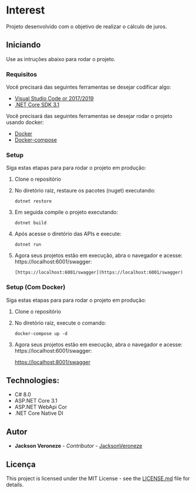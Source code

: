 # Interest

Projeto desenvolvido com o objetivo de realizar o cálculo de juros.

## Iniciando
Use as intruções abaixo para rodar o projeto.

### Requisitos
Você precisará das seguintes ferramentas se desejar codificar algo:

* [Visual Studio Code or 2017/2019](https://www.visualstudio.com/downloads/)
* [.NET Core SDK 3.1](https://www.microsoft.com/net/download)

Você precisará das seguintes ferramentas se desejar rodar o projeto usando docker:

* [Docker](https://www.docker.com/)
* [Docker-compose](https://docs.docker.com/compose/install/)

### Setup
Siga estas etapas para para rodar o projeto em produção:

  1. Clone o repositório
  
  2. No diretório raiz, restaure os pacotes (nuget) executando:
     ```
     dotnet restore
     ```
  3. Em seguida compile o projeto executando:
     ```
     dotnet build
     ```
  3. Após acesse o diretório das APIs e execute:
     ```
     dotnet run
     ```
  4. Agora seus projetos estão em execução, abra o navegador e acesse: https://localhost:6001/swagger:
     ```
     [https://localhost:6001/swagger](https://localhost:6001/swagger)
     ```

### Setup (Com Docker)

Siga estas etapas para para rodar o projeto em produção:

  1. Clone o repositório
  
  2. No diretório raiz, execute o comando:
     ```
     docker-compose up -d
     ```
  3. Agora seus projetos estão em execução, abra o navegador e acesse: https://localhost:6001/swagger:

     [https://localhost:8001/swagger](https://localhost:8001/swagger)

## Technologies:

- C# 8.0
- ASP.NET Core 3.1
- ASP.NET WebApi Cor
- .NET Core Native DI

## Autor
* **Jackson Veroneze** - *Contributor* - [JacksonVeroneze](https://github.com/JacksonVeroneze)


## Licença
This project is licensed under the MIT License - see the [LICENSE.md](https://github.com/jacksonveroneze/Shopping/blob/develop/LICENSE) file for details.
